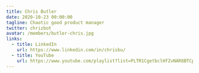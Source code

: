 ```yaml
---
title: Chris Butler
date: 2020-10-23 00:00:00
tagline: Chaotic good product manager
twitter: chrizbot
avatar: /members/butler-chris.jpg
links:
  - title: LinkedIn
    url: https://www.linkedin.com/in/chrisbu/
  - title: YouTube
    url: https://www.youtube.com/playlist?list=PLTR1CgetbclHfZvNAR8BTCpA5Hz9qFxqf
---
```

